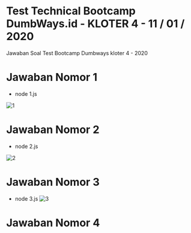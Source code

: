 # Test Technical Bootcamp DumbWays.id - KLOTER 4 - 11 / 01 / 2020
Jawaban Soal Test Bootcamp Dumbways kloter 4 - 2020

# Jawaban Nomor 1
* node 1.js

![1](https://user-images.githubusercontent.com/55979870/72204534-bc371580-34ab-11ea-8fbd-455d858788f1.png)


# Jawaban Nomor 2 
* node 2.js

![2](https://user-images.githubusercontent.com/55979870/72204515-8b56e080-34ab-11ea-8271-9930c9072249.png)


# Jawaban Nomor 3 
* node 3.js
![3](https://user-images.githubusercontent.com/55979870/72204797-6ca61900-34ae-11ea-8e6f-604218c57bc2.png)


# Jawaban Nomor 4
